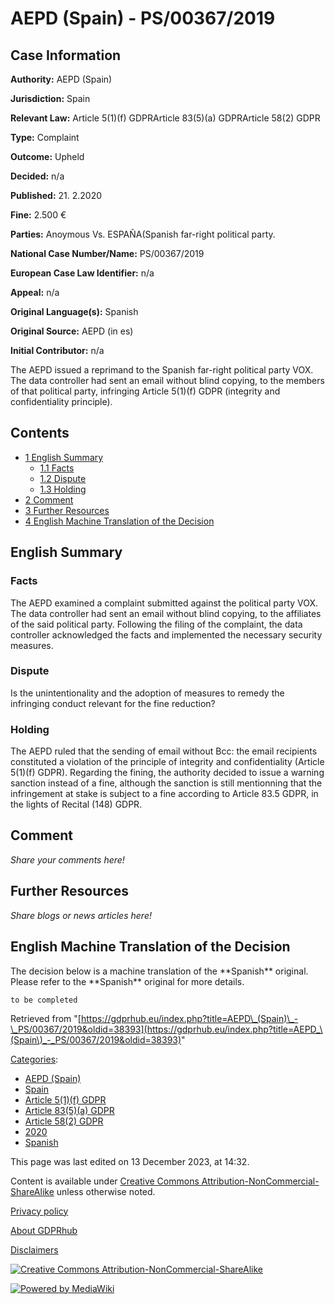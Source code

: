 # AEPD (Spain) - PS/00367/2019

## Case Information

**Authority:** AEPD (Spain)

**Jurisdiction:** Spain

**Relevant Law:** Article 5(1)(f) GDPRArticle 83(5)(a) GDPRArticle 58(2) GDPR

**Type:** Complaint

**Outcome:** Upheld

**Decided:** n/a

**Published:** 21. 2.2020

**Fine:** 2.500 €

**Parties:** Anoymous Vs. ESPAÑA(Spanish far-right political party.

**National Case Number/Name:** PS/00367/2019

**European Case Law Identifier:** n/a

**Appeal:** n/a

**Original Language(s):** Spanish

**Original Source:** AEPD (in es)

**Initial Contributor:** n/a

The AEPD issued a reprimand to the Spanish far-right political party VOX. The data controller had sent an email without blind copying, to the members of that political party, infringing Article 5(1)(f) GDPR (integrity and confidentiality principle).

## Contents

*   [1 English Summary](#English_Summary)
    *   [1.1 Facts](#Facts)
    *   [1.2 Dispute](#Dispute)
    *   [1.3 Holding](#Holding)
*   [2 Comment](#Comment)
*   [3 Further Resources](#Further_Resources)
*   [4 English Machine Translation of the Decision](#English_Machine_Translation_of_the_Decision)

## English Summary

### Facts

The AEPD examined a complaint submitted against the political party VOX. The data controller had sent an email without blind copying, to the affiliates of the said political party. Following the filing of the complaint, the data controller acknowledged the facts and implemented the necessary security measures.

### Dispute

Is the unintentionality and the adoption of measures to remedy the infringing conduct relevant for the fine reduction?

### Holding

The AEPD ruled that the sending of email without Bcc: the email recipients constituted a violation of the principle of integrity and confidentiality (Article 5(1)(f) GDPR). Regarding the fining, the authority decided to issue a warning sanction instead of a fine, although the sanction is still mentionning that the infringement at stake is subject to a fine according to Article 83.5 GDPR, in the lights of Recital (148) GDPR.

## Comment

_Share your comments here!_

## Further Resources

_Share blogs or news articles here!_

## English Machine Translation of the Decision

The decision below is a machine translation of the \*\*Spanish\*\* original. Please refer to the \*\*Spanish\*\* original for more details.

```
to be completed

```

Retrieved from "[https://gdprhub.eu/index.php?title=AEPD\_(Spain)\_-\_PS/00367/2019&oldid=38393](https://gdprhub.eu/index.php?title=AEPD_\(Spain\)_-_PS/00367/2019&oldid=38393)"

[Categories](/index.php?title=Special:Categories "Special:Categories"):

*   [AEPD (Spain)](/index.php?title=Category:AEPD_\(Spain\) "Category:AEPD (Spain)")
*   [Spain](/index.php?title=Category:Spain "Category:Spain")
*   [Article 5(1)(f) GDPR](/index.php?title=Category:Article_5\(1\)\(f\)_GDPR "Category:Article 5(1)(f) GDPR")
*   [Article 83(5)(a) GDPR](/index.php?title=Category:Article_83\(5\)\(a\)_GDPR "Category:Article 83(5)(a) GDPR")
*   [Article 58(2) GDPR](/index.php?title=Category:Article_58\(2\)_GDPR "Category:Article 58(2) GDPR")
*   [2020](/index.php?title=Category:2020 "Category:2020")
*   [Spanish](/index.php?title=Category:Spanish "Category:Spanish")

This page was last edited on 13 December 2023, at 14:32.

Content is available under [Creative Commons Attribution-NonCommercial-ShareAlike](https://creativecommons.org/licenses/by-nc-sa/4.0/) unless otherwise noted.

[Privacy policy](/index.php?title=GDPRhub:Privacy_policy)

[About GDPRhub](/index.php?title=GDPRhub:About)

[Disclaimers](/index.php?title=GDPRhub:General_disclaimer)

[![Creative Commons Attribution-NonCommercial-ShareAlike](/resources/assets/licenses/cc-by-nc-sa.png)](https://creativecommons.org/licenses/by-nc-sa/4.0/)

[![Powered by MediaWiki](/resources/assets/poweredby_mediawiki_88x31.png)](https://www.mediawiki.org/)